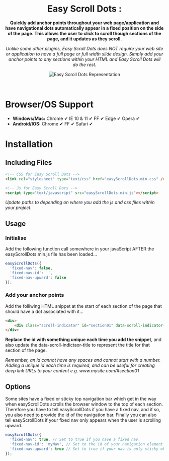 <h1 align="center">Easy Scroll Dots <strong color="#ff6347">:</strong></h1>
<p align="center"><strong>Quickly add anchor points throughout your web page/application and have navigational dots automatically appear in a fixed position on the side of the page. This allows the user to click to scroll though sections of the page, and it updates as they scroll.</strong></p>
<p align="center"><em>Unlike some other plugins, Easy Scroll Dots does NOT require your web site or application to have a full page or full width slide design. Simply add your anchor points to any sections within your HTML and Easy Scroll Dots will do the rest.</em></p>
<p align="center"><img src="http://i66.tinypic.com/ddyzhx.jpg" alt="Easy Scroll Dots Representation" /></p>
<br>

# Browser/OS Support

<ul>
  <li><strong>Windows/Mac:</strong> Chrome &#10004; IE 10 & 11 &#10004; FF &#10004; Edge &#10004; Opera &#10004;</li>
  <li><strong>Android/IOS:</strong> Chrome &#10004; FF &#10004; Safari &#10004;</li>
</ul>

# Installation

## Including Files

```html
<!-- CSS for Easy Scroll Dots -->
<link rel="stylesheet" type="text/css" href="easyScrollDots.min.css" />

<!-- Js for Easy Scroll Dots -->
<script type="text/javascript" src="easyScrollDots.min.js"></script>
```

<p><em>Update paths to depending on where you add the js and css files within your project.</em></p>

## Usage

### Initialise

<p>Add the following function call somewhere in your javaScript AFTER the easyScrollDots.min.js file has been loaded...</p>

```javascript
easyScrollDots({
  'fixed-nav': false,
  'fixed-nav-id': '',
  'fixed-nav-upward': false
});
```

### Add your anchor points

<p>Add the folliwing HTML snippet at the start of each section of the page that should have a dot associated with it...</p>

```html
<div>
    <div class="scroll-indicator" id="section01" data-scroll-indicator-title="Hello World"></div>
</div>
```

<p><strong>Replace the id with something unique each time you add the snippet</strong>, and also update the data-scroll-indictaor-title to represent the title for that section of the page.</p>

<p><em>Remember, an id cannot have any spaces and cannot start with a number. Adding a unique id each time is required, and can be useful for creating deep link URLs to your content e.g. www.mysite.com/#section01</em></p>

## Options

<p>Some sites have a fixed or sticky top navigation bar which get in the way when easyScrollDots scrolls the browser window to the top of each section. Therefore you have to tell easyScrollDots if you have a fixed nav, and if so, you also need to provide the id of the navigation bar. Finally you can also tell easyScrollDots if your fixed nav only appears when the user is scrolling upward.</p>

```javascript
easyScrollDots({
  'fixed-nav': true, // Set to true if you have a fixed nav.
  'fixed-nav-id': 'myNav', // Set to the id of your navigation element (easyScrollDots will measure the height of the element).
  'fixed-nav-upward': true // Set to true if your nav is only sticky when the user is scrolling up.
});
```

